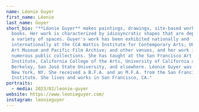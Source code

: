 ```yaml
---
name: Léonie Guyer
first_name: Léonie
last_name: Guyer
short_bio: "**Léonie Guyer** makes paintings, drawings, site-based work, and
  books. Her work is characterized by idiosyncratic shapes that are deployed in
  a variety of spaces. Guyer's work has been exhibited nationally and
  internationally at the CCA Wattis Institute for Contemporary Arts; UC Berkeley
  Art Museum and Pacific Film Archive; and other venues, and her work is held in
  numerous public collections. She has taught at the San Francisco Art
  Institute, California College of the Arts, University of California at
  Berkeley, San José State University, and elsewhere. Léonie Guyer was born in
  New York, NY. She received a B.F.A. and an M.F.A. from the San Francisco Art
  Institute. She lives and works in San Francisco, CA."
portraits:
  - media: 2023/02/leonie-guyer
website: https://www.leonieguyer.com/
instagram: leonieguyer
---
```

